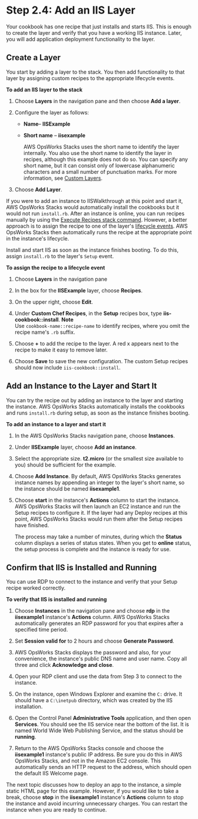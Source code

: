 # Step 2\.4: Add an IIS Layer<a name="gettingstarted-windows-iis-layer"></a>

Your cookbook has one recipe that just installs and starts IIS\. This is enough to create the layer and verify that you have a working IIS instance\. Later, you will add application deployment functionality to the layer\.

## Create a Layer<a name="w100ab1c14c39c15c21c21b5"></a>

You start by adding a layer to the stack\. You then add functionality to that layer by assigning custom recipes to the appropriate lifecycle events\.

**To add an IIS layer to the stack**

1. Choose **Layers** in the navigation pane and then choose **Add a layer**\.

1. Configure the layer as follows:
   + **Name**– **IISExample** 
   + **Short name** – **iisexample**

     AWS OpsWorks Stacks uses the short name to identify the layer internally\. You also use the short name to identify the layer in recipes, although this example does not do so\. You can specify any short name, but it can consist only of lowercase alphanumeric characters and a small number of punctuation marks\. For more information, see [Custom Layers](workinglayers-custom.md)\.

1. Choose **Add Layer**\.

If you were to add an instance to IISWalkthrough at this point and start it, AWS OpsWorks Stacks would automatically install the cookbooks but it would not run `install.rb`\. After an instance is online, you can run recipes manually by using the [Execute Recipes stack command](workingstacks-commands.md)\. However, a better approach is to assign the recipe to one of the layer's [lifecycle events](workingcookbook-events.md)\. AWS OpsWorks Stacks then automatically runs the recipe at the appropriate point in the instance's lifecycle\.

Install and start IIS as soon as the instance finishes booting\. To do this, assign `install.rb` to the layer's `Setup` event\.

**To assign the recipe to a lifecycle event**

1. Choose **Layers** in the navigation pane

1. In the box for the **IISExample** layer, choose **Recipes**\.

1. On the upper right, choose **Edit**\.

1. Under **Custom Chef Recipes**, in the **Setup** recipes box, type **iis\-cookbook::install**\. 
**Note**  
Use `cookbook-name::recipe-name` to identify recipes, where you omit the recipe name's `.rb` suffix\.

1. Choose **\+** to add the recipe to the layer\. A red x appears next to the recipe to make it easy to remove later\.

1. Choose **Save** to save the new configuration\. The custom Setup recipes should now include `iis-cookbook::install`\.

## Add an Instance to the Layer and Start It<a name="w100ab1c14c39c15c21c21b7"></a>

You can try the recipe out by adding an instance to the layer and starting the instance\. AWS OpsWorks Stacks automatically installs the cookbooks and runs `install.rb` during setup, as soon as the instance finishes booting\.

**To add an instance to a layer and start it**

1. In the AWS OpsWorks Stacks navigation pane, choose **Instances**\.

1. Under **IISExample** layer, choose **Add an instance**\. 

1. Select the appropriate size\. **t2\.micro** \(or the smallest size available to you\) should be sufficient for the example\.

1. Choose **Add Instance**\. By default, AWS OpsWorks Stacks generates instance names by appending an integer to the layer's short name, so the instance should be named **iisexample1**\.

1. Choose **start** in the instance's **Actions** column to start the instance\. AWS OpsWorks Stacks will then launch an EC2 instance and run the Setup recipes to configure it\. If the layer had any Deploy recipes at this point, AWS OpsWorks Stacks would run them after the Setup recipes have finished\.

   The process may take a number of minutes, during which the **Status** column displays a series of status states\. When you get to **online** status, the setup process is complete and the instance is ready for use\.

## Confirm that IIS is Installed and Running<a name="w100ab1c14c39c15c21c21b9"></a>

You can use RDP to connect to the instance and verify that your Setup recipe worked correctly\.

**To verify that IIS is installed and running**

1. Choose **Instances** in the navigation pane and choose **rdp** in the **iisexample1** instance's **Actions** column\. AWS OpsWorks Stacks automatically generates an RDP password for you that expires after a specified time period\.

1. Set **Session valid for** to 2 hours and choose **Generate Password**\.

1. AWS OpsWorks Stacks displays the password and also, for your convenience, the instance's public DNS name and user name\. Copy all three and click **Acknowledge and close**\.

1. Open your RDP client and use the data from Step 3 to connect to the instance\.

1. On the instance, open Windows Explorer and examine the `C:` drive\. It should have a `C:\inetpub` directory, which was created by the IIS installation\.

1. Open the Control Panel **Administrative Tools** application, and then open **Services**\. You should see the IIS service near the bottom of the list\. It is named World Wide Web Publishing Service, and the status should be **running**\.

1. Return to the AWS OpsWorks Stacks console and choose the **iisexample1** instance's public IP address\. Be sure you do this in AWS OpsWorks Stacks, and not in the Amazon EC2 console\. This automatically sends an HTTP request to the address, which should open the default IIS Welcome page\.

The next topic discusses how to deploy an app to the instance, a simple static HTML page for this example\. However, if you would like to take a break, choose **stop** in the **iisexample1** instance's **Actions** column to stop the instance and avoid incurring unnecessary charges\. You can restart the instance when you are ready to continue\.